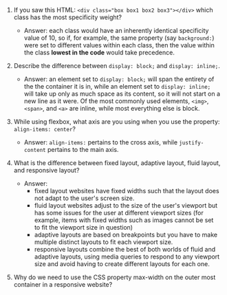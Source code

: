<!-- Answers to the Self Study Questions go here -->

1. If you saw this HTML: `<div class="box box1 box2 box3"></div>` which class has the most specificity weight?
    * Answer: each class would have an inherently identical specificity value of 10, so if, for example, the same property (say `background:`) were set to different values within each class, then the value within the class __lowest in the code__ would take precedence.

2. Describe the difference between `display: block;` and `display: inline;`.

    * Answer: an element set to `display: block;` will span the entirety of the the container it is in, while an element set to `display: inline;` will take up only as much space as its content, so it will not start on a new line as it were. Of the most commonly used elements, `<img>`, `<span>`, and `<a>` are inline, while most everything else is block. 

3. While using flexbox, what axis are you using when you use the property: `align-items: center`?

    * Answer: `align-items:` pertains to the cross axis, while `justify-content` pertains to the main axis.

4. What is the difference between fixed layout, adaptive layout, fluid layout, and responsive layout?

    * Answer: 
        * fixed layout websites have fixed widths such that the layout does not adapt to the user's screen size.
        * fluid layout websites adjust to the size of the user's viewport but has some issues for the user at different viewport sizes (for example, items with fixed widths such as images cannot be set to fit the viewport size in question)
        * adaptive layouts are based on breakpoints but you have to make multiple distinct layouts to fit each viewport size. 
        * responsive layouts combine the best of both worlds of fluid and adaptive layouts, using media queries to respond to any viewport size and avoid having to create different layouts for each one.

5. Why do we need to use the CSS property max-width on the outer most container in a responsive website?
